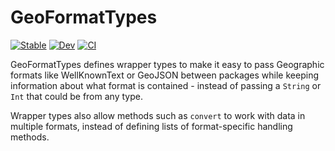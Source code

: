 # GeoFormatTypes

[![Stable](https://img.shields.io/badge/docs-stable-blue.svg)](https://JuliaGeo.github.io/GeoFormatTypes.jl/stable)
[![Dev](https://img.shields.io/badge/docs-dev-blue.svg)](https://JuliaGeo.github.io/GeoFormatTypes.jl/dev)
[![CI](https://github.com/JuliaGeo/GeoFormatTypes.jl/workflows/CI/badge.svg)](https://github.com/JuliaGeo/GeoFormatTypes.jl/actions?query=workflow%3ACI)


GeoFormatTypes defines wrapper types to make it easy to pass Geographic formats like WellKnownText or GeoJSON between packages while keeping information about what format is contained - instead of passing a `String` or `Int` that could be from any type.

Wrapper types also allow methods such as `convert` to work with data in
multiple formats, instead of defining lists of format-specific handling methods.
